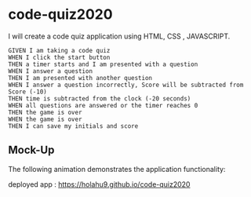 # code-quiz2020

I will create a code quiz application using HTML, CSS , JAVASCRIPT.

```
GIVEN I am taking a code quiz
WHEN I click the start button
THEN a timer starts and I am presented with a question
WHEN I answer a question
THEN I am presented with another question
WHEN I answer a question incorrectly, Score will be subtracted from Score (-10)
THEN time is subtracted from the clock (-20 seconds)
WHEN all questions are answered or the timer reaches 0
THEN the game is over
WHEN the game is over
THEN I can save my initials and score
```


## Mock-Up

The following animation demonstrates the application functionality:

deployed app :  https://holahu9.github.io/code-quiz2020
